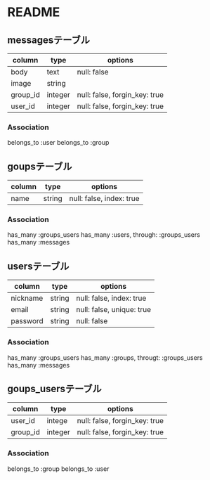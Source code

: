 # README

## messagesテーブル

|column|type|options|
|------|----|-------|
|body|text|null: false|
|image|string|
|group_id|integer|null: false, forgin_key: true|
|user_id|integer|null: false, forgin_key: true|

### Association
belongs_to :user
belongs_to :group



## goupsテーブル
|column|type|options|
|------|----|-------|
|name|string|null: false, index: true|

### Association
has_many :groups_users
has_many :users, through: :groups_users
has_many :messages



## usersテーブル
|column|type|options|
|------|----|-------|
|nickname|string|null: false, index: true|
|email|string|null: false, unique: true|
|password|string|null: false|

### Association
has_many :groups_users
has_many :groups, througt: :groups_users
has_many :messages



## goups_usersテーブル
|column|type|options|
|------|----|-------|
|user_id|intege|null: false, forgin_key: true|
|group_id|integer|null: false, forgin_key: true|

### Association
belongs_to :group
belongs_to :user
